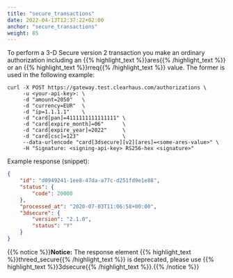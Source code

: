 ```yaml
---
title: "secure_transactions"
date: 2022-04-13T12:37:22+02:00
anchor: "secure_transactions"
weight: 85
---
```

To perform a 3-D Secure version 2 transaction you make an ordinary authorization including an {{% highlight_text %}}ares{{% /highlight_text %}} or an {{% highlight_text %}}rreq{{% /highlight_text %}} value. The former is used in the following example:
```shell
curl -X POST https://gateway.test.clearhaus.com/authorizations \
     -u <your-api-key>: \
     -d "amount=2050"   \
     -d "currency=EUR"  \
     -d "ip=1.1.1.1"    \
     -d "card[pan]=4111111111111111" \
     -d "card[expire_month]=06"      \
     -d "card[expire_year]=2022"     \
     -d "card[csc]=123"              \
     --data-urlencode "card[3dsecure][v2][ares]=<some-ares-value>" \
     -H "Signature: <signing-api-key> RS256-hex <signature>"
```
Example response (snippet):
```json
{
    "id": "d0949241-1ee8-47da-a77c-d251fd9e1e88",
    "status": {
        "code": 20000
    },
    "processed_at": "2020-07-03T11:06:58+00:00",
    "3dsecure": {
        "version": "2.1.0",
        "status": "Y"
    }
}
```
{{% notice %}}**Notice:** The response element {{% highlight_text %}}threed_secure{{% /highlight_text %}} is deprecated, please use {{% highlight_text %}}3dsecure{{% /highlight_text %}}.{{% /notice %}}
